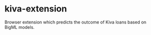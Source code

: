 kiva-extension
==============

Browser extension which predicts the outcome of Kiva loans based on BigML models.
